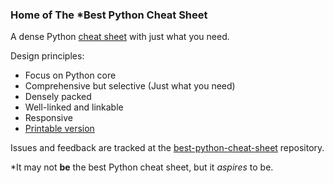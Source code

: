 ### Home of The *Best Python Cheat Sheet
A dense Python [cheat sheet](https://kieranholland.com/best-python-cheat-sheet/) with just what you need.

Design principles:
- Focus on Python core
- Comprehensive but selective (Just what you need)
- Densely packed
- Well-linked and linkable
- Responsive
- [Printable version](https://kieranholland.com/best-python-cheat-sheet/best-python-cheat-sheet.pdf)

Issues and feedback are tracked at the [best-python-cheat-sheet](https://github.com/kieranholland/best-python-cheat-sheet) repository.

\*It may not **be** the best Python cheat sheet, but it *aspires* to be.
